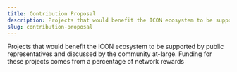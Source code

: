 ```yaml
---
title: Contribution Proposal
description: Projects that would benefit the ICON ecosystem to be supported by public representatives and discussed by the community at-large. Funding for these projects comes from a percentage of network rewards
slug: contribution-proposal
---
```


Projects that would benefit the ICON ecosystem to be supported by public representatives and discussed by the community at-large. Funding for these projects comes from a percentage of network rewards